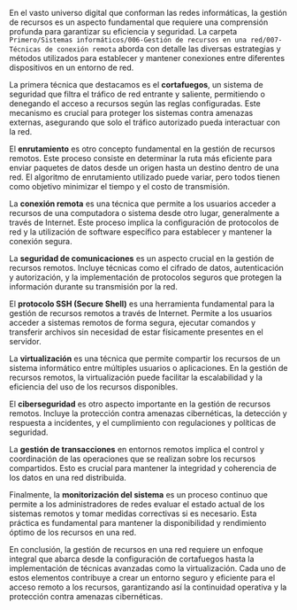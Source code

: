 En el vasto universo digital que conforman las redes informáticas, la gestión de recursos es un aspecto fundamental que requiere una comprensión profunda para garantizar su eficiencia y seguridad. La carpeta `Primero/Sistemas informáticos/006-Gestión de recursos en una red/007-Técnicas de conexión remota` aborda con detalle las diversas estrategias y métodos utilizados para establecer y mantener conexiones entre diferentes dispositivos en un entorno de red.

La primera técnica que destacamos es el **cortafuegos**, un sistema de seguridad que filtra el tráfico de red entrante y saliente, permitiendo o denegando el acceso a recursos según las reglas configuradas. Este mecanismo es crucial para proteger los sistemas contra amenazas externas, asegurando que solo el tráfico autorizado pueda interactuar con la red.

El **enrutamiento** es otro concepto fundamental en la gestión de recursos remotos. Este proceso consiste en determinar la ruta más eficiente para enviar paquetes de datos desde un origen hasta un destino dentro de una red. El algoritmo de enrutamiento utilizado puede variar, pero todos tienen como objetivo minimizar el tiempo y el costo de transmisión.

La **conexión remota** es una técnica que permite a los usuarios acceder a recursos de una computadora o sistema desde otro lugar, generalmente a través de Internet. Este proceso implica la configuración de protocolos de red y la utilización de software específico para establecer y mantener la conexión segura.

La **seguridad de comunicaciones** es un aspecto crucial en la gestión de recursos remotos. Incluye técnicas como el cifrado de datos, autenticación y autorización, y la implementación de protocolos seguros que protegen la información durante su transmisión por la red.

El **protocolo SSH (Secure Shell)** es una herramienta fundamental para la gestión de recursos remotos a través de Internet. Permite a los usuarios acceder a sistemas remotos de forma segura, ejecutar comandos y transferir archivos sin necesidad de estar físicamente presentes en el servidor.

La **virtualización** es una técnica que permite compartir los recursos de un sistema informático entre múltiples usuarios o aplicaciones. En la gestión de recursos remotos, la virtualización puede facilitar la escalabilidad y la eficiencia del uso de los recursos disponibles.

El **ciberseguridad** es otro aspecto importante en la gestión de recursos remotos. Incluye la protección contra amenazas cibernéticas, la detección y respuesta a incidentes, y el cumplimiento con regulaciones y políticas de seguridad.

La **gestión de transacciones** en entornos remotos implica el control y coordinación de las operaciones que se realizan sobre los recursos compartidos. Esto es crucial para mantener la integridad y coherencia de los datos en una red distribuida.

Finalmente, la **monitorización del sistema** es un proceso continuo que permite a los administradores de redes evaluar el estado actual de los sistemas remotos y tomar medidas correctivas si es necesario. Esta práctica es fundamental para mantener la disponibilidad y rendimiento óptimo de los recursos en una red.

En conclusión, la gestión de recursos en una red requiere un enfoque integral que abarca desde la configuración de cortafuegos hasta la implementación de técnicas avanzadas como la virtualización. Cada uno de estos elementos contribuye a crear un entorno seguro y eficiente para el acceso remoto a los recursos, garantizando así la continuidad operativa y la protección contra amenazas cibernéticas.
